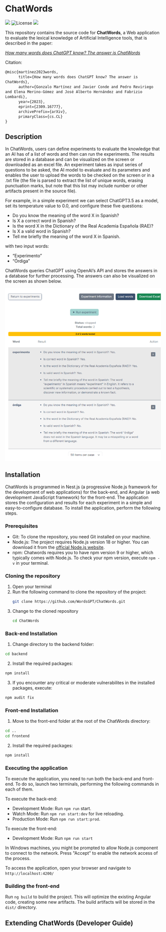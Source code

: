 # ChatWords
![](https://img.shields.io/badge/WordsGPT-ChatWords-blue)
![License](https://img.shields.io/github/license/WordsGPT/ChatWords)
![](https://img.shields.io/badge/Open%20Source-Yes-green)

<!--
![Dynamic JSON Badge](https://img.shields.io/badge/dynamic/json?url=https%3A%2F%2Fgithub.com%2FWordsGPT%2FChatWords%2Fraw%2Fmain%2Fbackend%2Fpackage.json&query=%24.engines.node&label=Node.js)
![Dynamic JSON Badge](https://img.shields.io/badge/dynamic/json?url=https%3A%2F%2Fgithub.com%2FWordsGPT%2FChatWords%2Fraw%2Fmain%2Fbackend%2Fpackage.json&query=%24.engines.npm&label=npm&)
![GitHub package.json version (branch)](https://img.shields.io/github/package-json/v/WordsGPT/ChatWords/development)
-->

This repository contains the source code for **ChatWords**, a Web application to evaluate the lexical knowledge of Artificial Intelligence tools, that is described in the paper: 

_[How many words does ChatGPT know? The answer is ChatWords](https://arxiv.org/abs/2309.16777)_

Citation:

```
@misc{martínez2023words,
      title={How many words does ChatGPT know? The answer is ChatWords}, 
      author={Gonzalo Martínez and Javier Conde and Pedro Reviriego and Elena Merino-Gómez and José Alberto Hernández and Fabrizio Lombardi},
      year={2023},
      eprint={2309.16777},
      archivePrefix={arXiv},
      primaryClass={cs.CL}
}
```


## Description

In ChatWords, users can define experiments to evaluate the knowledge that an AI has of a list of words and then can run the experiments. The results are stored in a database and can be visualized on the screen or downloaded as an excel file.
An experiment takes as input series of questions to be asked, the AI model to evaluate and its parameters and enables the user to upload the words to be checked on the screen or in a .txt file (the file is parsed to extract the list of unique words, erasing punctuation marks, but note that this list may include number or other artifacts present in the source file). 

For example, in a simple experiment we can select ChatGPT3.5 as a model, set its temperature value to 0.0, and configure these five questions:

- Do you know the meaning of the word X in Spanish?
- Is X a correct word in Spanish?
- Is the word X in the Dictionary of the Real Academia Española (RAE)?
- Is X a valid word in Spanish?
- Tell me briefly the meaning of the word X in Spanish.
  
with two input words:
- “Experimento”
- “Órdiga”
  
ChatWords queries ChatGPT using OpenAI’s API and stores the answers in a database for further processing.  The answers can also be visualized on the screen as shown below.

<p align="center">
  <img src="app/doc/img/example.png" />
</p>


## Installation

ChatWords is programmed in Nest.js (a progressive Node.js framework for the development of web applications) for the back-end, and Angular (a web development JavaScript framework) for the
front-end. The application stores the configuration and results for each experiment in a simple and easy-to-configure database. To install the application, perform the following steps.

### Prerequisites

- Git: To clone the repository, you need Git installed on your machine.
- Node.js: The project requires Node.js version 18 or higher. You can download it from the [official Node.js website](https://nodejs.org/).
- npm: Chatwords requires you to have npm version 9 or higher, which typically comes with Node.js. To check your npm version, execute `npm -v` in your terminal.

### Cloning the repository

1. Open your terminal
2. Run the following command to clone the repository of the project:
   ```bash
   git clone https://github.com/WordsGPT/ChatWords.git
   ```
3. Change to the cloned repository
   ```bash
   cd ChatWords
   ```
   
### Back-end Installation

1. Change directory to the backend folder:

```bash
cd backend
```

2. Install the required packages:

```bash
npm install
```

3. If you encounter any critical or moderate vulnerabilites in the installed packages, execute:

```bash
npm audit fix
```


### Front-end Installation

1. Move to the front-end folder at the root of the ChatWords directory:

```bash
cd ..
cd frontend
```

2. Install the required packages:

```bash
npm install
```

### Executing the application

To execute the application, you need to run both the back-end and front-end. To do so, launch two terminals, performing the following commands in each of them.

To execute the back-end:

- Development Mode: Run `npm run` start.
- Watch Mode: Run `npm run start:dev` for live reloading.
- Production Mode: Run `npm run start:prod`.

To execute the front-end:

- Development Mode: Run `npm run start`

In Windows machines, you might be prompted to allow Node.js component to connect to the network. Press "Accept" to enable the network access of the process. 

To access the application, open your browser and navigate to `http://localhost:4200/` 

### Building the front-end

Run `ng build` to build the project. This will optimize the existing Angular code, creating some new artifacts. The build artifacts will be stored in the `dist/` directory.

## Extending ChatWords (Developer Guide)






